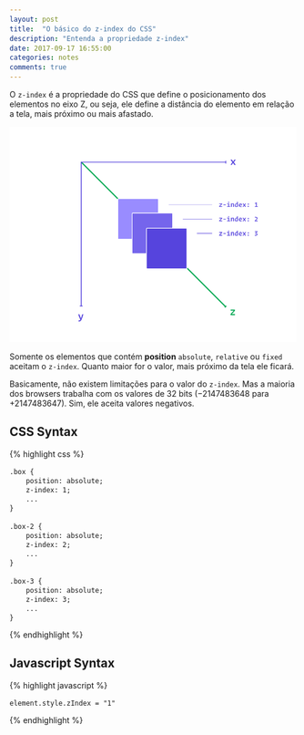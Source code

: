 ```yaml
---
layout: post
title:  "O básico do z-index do CSS"
description: "Entenda a propriedade z-index"
date: 2017-09-17 16:55:00
categories: notes
comments: true
---
```


O ``z-index`` é a propriedade do CSS que define o posicionamento dos elementos no eixo Z, ou seja, ele define a distância do elemento em relação a tela, mais próximo ou mais afastado.

![Eixo Z](/uploads/images/z-index.png)

Somente os elementos que contém **position** ``absolute``, ``relative`` ou ``fixed`` aceitam o ``z-index``. Quanto maior for o valor, mais próximo da tela ele ficará.

Basicamente, não existem limitações para o valor do ``z-index``. Mas a maioria dos browsers trabalha com os valores de 32 bits (−2147483648 para +2147483647). Sim, ele aceita valores negativos.

## CSS Syntax

{% highlight css %}
    
    .box {
        position: absolute;
        z-index: 1;
        ...
    }

    .box-2 {
        position: absolute;
        z-index: 2;
        ...
    }

    .box-3 {
        position: absolute;
        z-index: 3;
        ...
    }
{% endhighlight %}

## Javascript Syntax

{% highlight javascript %}

    element.style.zIndex = "1"

{% endhighlight %}